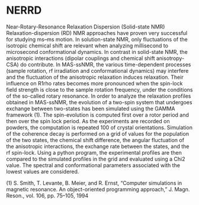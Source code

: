 # NERRD
Near-Rotary-Resonance Relaxation Dispersion (Solid-state NMR)
Relaxation-dispersion (RD) NMR approaches have proven very successful for studying ms–ms motion. In solution-state NMR,
only fluctuations of the isotropic chemical shift are relevant when analyzing millisecond to microsecond conformational
dynamics. In contrast in solid-state NMR, the anisotropic interactions (dipolar couplings and chemical shift
anisotropy-CSA) do contribute. In MAS-ssNMR, the various time-dependent processes (sample rotation, rf irradiation and
conformational dynamics) may interfere and the fluctuation of the anisotropic relaxation induces relaxation.
Their influence on R1rho rates becomes more pronounced when the spin-lock field strength is close to the sample rotation
frequency, under the conditions of the so-called rotary resonance.
In order to analyze the relaxation profiles obtained in MAS-ssNMR, the evolution of a two-spin system that undergoes
exchange between two-states has been simulated using the GAMMA framework (1). The spin-evolution is computed first over
a rotor period and then over the spin lock period. As the experiments are recorded on powders, the computation is repeated
100 of crystal orientations. Simulation of the coherence decay is performed on a grid of values for the population of the
two states, the chemical shift difference, the angular fluctuation of the anisotropic interactions, the exchange rate
between the states, and the rf spin-lock.
Using a python program, the experimental profiles are then compared to the simulated profiles in the grid and evaluated
using a Chi2 value. The spectral and conformational parameters associated with the lowest values are considered.

(1) S. Smith, T. Levante, B. Meier, and R. Ernst, “Computer simulations in magnetic resonance. An object-oriented programming approach,” J. Magn. Reson., vol. 106, pp. 75–105, 1994
